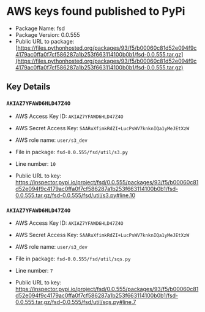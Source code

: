 # AWS keys found published to PyPi

* Package Name: fsd
* Package Version: 0.0.555
* Public URL to package: [https://files.pythonhosted.org/packages/93/f5/b00060c81d52e094f9c4179ac0ffa0f7cf586287a1b253f663114100b0b1/fsd-0.0.555.tar.gz](https://files.pythonhosted.org/packages/93/f5/b00060c81d52e094f9c4179ac0ffa0f7cf586287a1b253f663114100b0b1/fsd-0.0.555.tar.gz)

## Key Details

### `AKIAZ7YFAWD6HLD47Z4O`

* AWS Access Key ID: `AKIAZ7YFAWD6HLD47Z4O`
* AWS Secret Access Key: `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` 
* AWS role name: `user/s3_dev`
* File in package: `fsd-0.0.555/fsd/util/s3.py`
* Line number: `10`

* Public URL to key: https://inspector.pypi.io/project/fsd/0.0.555/packages/93/f5/b00060c81d52e094f9c4179ac0ffa0f7cf586287a1b253f663114100b0b1/fsd-0.0.555.tar.gz/fsd-0.0.555/fsd/util/s3.py#line.10



### `AKIAZ7YFAWD6HLD47Z4O`

* AWS Access Key ID: `AKIAZ7YFAWD6HLD47Z4O`
* AWS Secret Access Key: `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` 
* AWS role name: `user/s3_dev`
* File in package: `fsd-0.0.555/fsd/util/sqs.py`
* Line number: `7`

* Public URL to key: https://inspector.pypi.io/project/fsd/0.0.555/packages/93/f5/b00060c81d52e094f9c4179ac0ffa0f7cf586287a1b253f663114100b0b1/fsd-0.0.555.tar.gz/fsd-0.0.555/fsd/util/sqs.py#line.7


